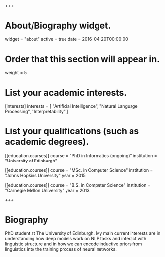 +++
# About/Biography widget.
widget = "about"
active = true
date = 2016-04-20T00:00:00

# Order that this section will appear in.
weight = 5

# List your academic interests.
[interests]
  interests = [
    "Artificial Intelligence",
    "Natural Language Processing",
    "Interpretability"
  ]

# List your qualifications (such as academic degrees).
[[education.courses]]
  course = "PhD in Informatics (ongoing)"
  institution = "University of Edinburgh"

[[education.courses]]
  course = "MSc. in Computer Science"
  institution = "Johns Hopkins University"
  year = 2015

[[education.courses]]
  course = "B.S. in Computer Science"
  institution = "Carnegie Mellon University"
  year = 2013

+++

# Biography

PhD student at The University of Edinburgh. My main current interests are in understanding how deep models work on NLP tasks and interact with linguistic structure and in how we can encode inductive priors from linguistics into the training process of neural networks.
